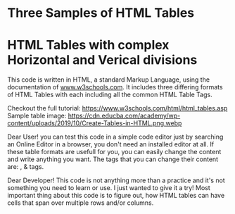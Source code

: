 # Three Samples of HTML Tables
# HTML Tables with complex Horizontal and Verical divisions
This code is written in HTML, a standard Markup Language, using the documentation of www.w3schools.com. It includes three differing formats of HTML Tables with each including all the common HTML Table Tags.

Checkout the full tutorial: https://www.w3schools.com/html/html_tables.asp
Sample table image: https://cdn.educba.com/academy/wp-content/uploads/2019/10/Create-Tables-in-HTML.png.webp

Dear User! you can test this code in a simple code editor just by searching an Online Editor in a browser, you don't need an installed editor at all. If these table formats are usefull for you, you can easily change the content and write anything you want. The tags that you can change their content are: <caption>, <th> & <td> tags.

Dear Developer! This code is not anything more than a practice and it's not something you need to learn or use. I just wanted to give it a try!
Most important thing about this code is to figure out, how HTML tables can have cells that span over multiple rows and/or columns.

